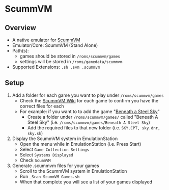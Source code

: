 # ScummVM

## Overview

- A native emulator for [ScummVM](https://www.scummvm.org)
- Emulator/Core: ScummVM (Stand Alone)
- Path(s): 
  - games should be stored in `/roms/scummvm/games`
  - settings will be stored in `/roms/gamedata/scummvm`
- Supported Extensions: `.sh .svm .scummvm`

## Setup

1. Add a folder for each game you want to play under `/roms/scummvm/games`
   - Check the [ScummVM Wiki](https://wiki.scummvm.org/index.php?title=Category:Supported_Games) for each game to confirm you have the correct files for each
   - For example: if you want to to add the game "[Beneath a Steel Sky](https://wiki.scummvm.org/index.php/Beneath_a_Steel_Sky)"
     - Create a folder under `/roms/scummvm/games/` called "Beneath A Steel Sky" (i.e. `/roms/scummvm/games/Beneath A Steel Sky`)
     - Add the required files to that new folder (i.e. `SKY.CPT, sky.dnr, sky.sk`)
2. Display the ScummVM system in EmulationStation
   - Open the menu while in EmulationStation (i.e. Press Start)
   - Select `Game Collection Settings`
   - Select `Systems Displayed`
   - Check `ScummVM`
3. Generate .scummvm files for your games
   - Scroll to the ScummVM system in EmulationStation
   - Run `_Scan ScummVM Games.sh`
   - When that complete you will see a list of your games displayed
